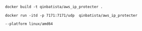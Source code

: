 ```dockerfile
docker build -t qinbatista/aws_ip_protecter .
```
```
docker run -itd -p 7171:7171/udp  qinbatista/aws_ip_protecter
```
```
--platform linux/amd64
```
